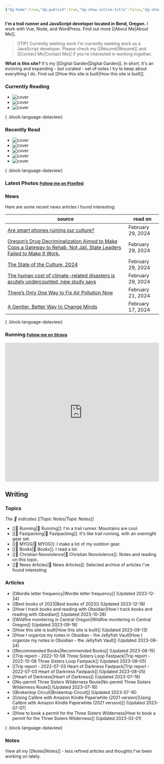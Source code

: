 ```yaml
---
{"dg-home":true,"dg-publish":true,"dg-show-inline-title":false,"dg-show-backlinks":false,"title":"JavaScript Development | Trail Running | Fastpacking","permalink":"/index/","tags":["gardenEntry"],"dgPassFrontmatter":true}
---
```



<div class="hc"><div class="hc__left">

**I'm a trail runner and JavaScript developer located in Bend, Oregon.** I work with Vue, Node, and WordPress. Find out more [[About Me\|About Me]].


> [!TIP] Currently seeking work
> I'm currently seeking work as a JavaScript developer. Please check my [[Résumé\|Résumé]] and [[Contact Me\|Contact Me]] if you’re interested in working together.

**What is this site?** It's my [[Digital Garden\|Digital Garden]]. In short, it's an evolving and expanding - but curated - set of notes I try to keep about everything I do. Find out [[How this site is built\|How this site is built]].

### Currently Reading

<div class="book-covers">

- ![cover](https://books.google.com/books/publisher/content/images/frontcover/ZqsaAwAAQBAJ?fife=w600-h900&source=gbs_api)
- ![cover](https://books.google.com/books/publisher/content/images/frontcover/1cJkdAULRI0C?fife=w600-h900&source=gbs_api)
- ![cover](https://books.google.com/books/publisher/content/images/frontcover/DQ28DwAAQBAJ?fife=w600-h900&source=gbs_api)

{ .block-language-dataview}

</div>

### Recently Read

<div class="book-covers">

- ![cover](https://books.google.com/books/publisher/content/images/frontcover/Q69PhJN-TbwC?fife=w600-h900&source=gbs_api)
- ![cover](https://books.google.com/books/publisher/content/images/frontcover/DQ28DwAAQBAJ?fife=w600-h900&source=gbs_api)
- ![cover](https://books.google.com/books/publisher/content/images/frontcover/yyLTCwAAQBAJ?fife=w600-h900&source=gbs_api)
- ![cover](https://books.google.com/books/publisher/content/images/frontcover/dyKMDQAAQBAJ?fife=w600-h900&source=gbs_api)
- ![cover](https://images-na.ssl-images-amazon.com/images/S/compressed.photo.goodreads.com/books/1603551527i/54954580.jpg)

{ .block-language-dataview}

</div>

### Latest Photos <small><a class="button" target="_blank" href="https://pixelfed.social/i/web/profile/584894152884316735">Follow me on Pixelfed</a></small>

<div id="pixelfed"></div>

### News

Here are some recent news articles I found interesting:

| source                                                                                                                                                                                                             | read on           |
| ------------------------------------------------------------------------------------------------------------------------------------------------------------------------------------------------------------------ | ----------------- |
| [Are smart phones ruining our culture?](https://feeds.feedblitz.com/~/872600219/0/currentpub/)                                                                                                                     | February 29, 2024 |
| [Oregon’s Drug Decriminalization Aimed to Make Cops a Gateway to Rehab, Not Jail. State Leaders Failed to Make It Work.](https://www.propublica.org/article/oregon-leaders-hampered-drug-decriminalization-effort) | February 29, 2024 |
| [The State of the Culture, 2024](https://www.honest-broker.com/p/the-state-of-the-culture-2024)                                                                                                                    | February 29, 2024 |
| [The human cost of climate-related disasters is acutely undercounted, new study says](https://npr.org/2024/02/29/1234671424/the-human-cost-of-climate-related-disasters-is-acutely-undercounted-new-study-sa)      | February 29, 2024 |
| [There’s Only One Way to Fix Air Pollution Now](https://www.theatlantic.com/science/archive/2024/02/air-pollution-life-cost-great-recession/677523/)                                                               | February 21, 2024 |
| [A Gentler, Better Way to Change Minds](https://www.theatlantic.com/family/archive/2022/04/arguing-with-someone-different-values/629495/)                                                                          | February 17, 2024 |

{ .block-language-dataview}

### Running <small><a class="button" target="_blank" href="https://www.strava.com/athletes/aaronjamesyoung">Follow me on Strava</a></small>

<iframe height='454' width='100%' frameborder='0' allowtransparency='true' scrolling='no' src='https://www.strava.com/athletes/1057219/latest-rides/ed2151117df36fe681b40b6883a1d116e9c6b39b'></iframe>

</div><div class="hc__right">

## Writing

### Topics

*The 📘 indicates [[Topic Notes\|Topic Notes]]*

* [[📘 Running\|📘 Running]]: I'm a trail runner. Mountains are cool.
* [[📘 Fastpacking\|📘 Fastpacking]]: It's like trail running, with an overnight gear set.
* [[📘 MYOG\|📘 MYOG]]: I make a lot of my outdoor gear.
* [[📘 Books\|📘 Books]]: I read a lot.
* [[📘 Christian Nonviolence\|📘 Christian Nonviolence]]: Notes and reading on this topic.
* [[📘 News Articles\|📘 News Articles]]: Selected archive of articles I've found interesting

### Articles

- [[Wordle letter frequency\|Wordle letter frequency]] (Updated 2023-12-24)
- [[Best books of 2023\|Best books of 2023]] (Updated 2023-12-18)
- [[How I track books and reading with Obsidian\|How I track books and reading with Obsidian]] (Updated 2023-10-28)
- [[Wildfire monitering in Central Oregon\|Wildfire monitering in Central Oregon]] (Updated 2023-09-18)
- [[How this site is built\|How this site is built]] (Updated 2023-09-13)
- [[How I organize my notes in Obsidian - the Jellyfish Vault\|How I organize my notes in Obsidian - the Jellyfish Vault]] (Updated 2023-08-24)
- [[Recommended Books\|Recommended Books]] (Updated 2023-08-15)
- [[Trip report - 2022-10-08 Three Sisters Loop Fastpack\|Trip report - 2022-10-08 Three Sisters Loop Fastpack]] (Updated 2023-08-05)
- [[Trip report - 2022-07-03 Heart of Darkness Fastpack\|Trip report - 2022-07-03 Heart of Darkness Fastpack]] (Updated 2023-08-05)
- [[Heart of Darkness\|Heart of Darkness]] (Updated 2023-07-16)
- [[No-permit Three Sisters Wilderness Route\|No-permit Three Sisters Wilderness Route]] (Updated 2023-07-16)
- [[Brokentop Circuit\|Brokentop Circuit]] (Updated 2023-07-16)
- [[Using Calibre with Amazon Kindle Paperwhite (2021 version)\|Using Calibre with Amazon Kindle Paperwhite (2021 version)]] (Updated 2023-07-07)
- [[How to book a permit for the Three Sisters Wilderness\|How to book a permit for the Three Sisters Wilderness]] (Updated 2023-02-01)

{ .block-language-dataview}

### Notes

View all my [[Notes\|Notes]] - less refined articles and thoughts I've been working on lately.

</div></div>

<script>const BW_URL=`https://hs.ajy.co/nodered/stream/bookwyrm-reading`;const PF_URL=`https://hs.ajy.co/nodered/stream/pixelfed`;fetch(PF_URL).then(response=>response.text()).then(data=>{const elem=document.getElementById("pixelfed");elem.innerHTML=data;fetch(BW_URL).then(response2=>response2.text()).then(data2=>{const elem2=document.getElementById("bookwyrm-reading");elem2.innerHTML=data2});});</script>